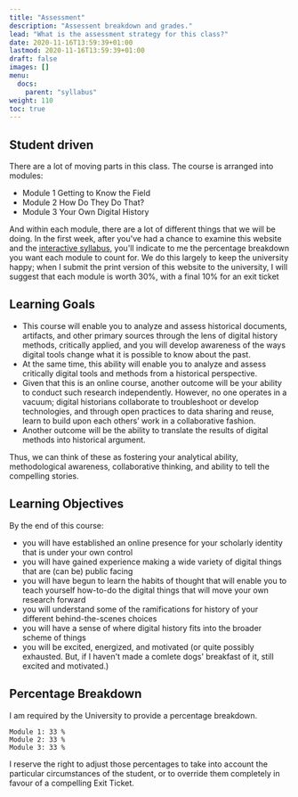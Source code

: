 ```yaml
---
title: "Assessment"
description: "Assessent breakdown and grades."
lead: "What is the assessment strategy for this class?"
date: 2020-11-16T13:59:39+01:00
lastmod: 2020-11-16T13:59:39+01:00
draft: false
images: []
menu:
  docs:
    parent: "syllabus"
weight: 110
toc: true
---
```


## Student driven

There are a lot of moving parts in this class. The course is arranged into modules:

- Module 1 Getting to Know the Field
- Module 2 How Do They Do That?
- Module 3 Your Own Digital History

And within each module, there are a lot of different things that we will be doing. In the first week, after you've had a chance to examine this website and the [interactive syllabus](/docs/syllabus/cyoa), you'll indicate to me the percentage breakdown you want each module to count for. We do this largely to keep the university happy; when I submit the print version of this website to the university, I will suggest that each module is worth 30%, with a final 10% for an exit ticket

## Learning Goals


- This course will enable you to analyze and assess historical documents, artifacts, and other primary sources through the lens of digital history methods, critically applied, and you will develop awareness of the ways digital tools change what it is possible to know about the past.
- At the same time, this ability will enable you to analyze and assess critically digital tools and methods from a historical perspective.
- Given that this is an online course, another outcome will be your ability to conduct such research independently. However, no one operates in a vacuum; digital historians collaborate to troubleshoot or develop technologies, and through open practices to data sharing and reuse, learn to build upon each others’ work in a collaborative fashion.
- Another outcome will be the ability to translate the results of digital methods into historical argument.

Thus, we can think of these as fostering your analytical ability, methodological awareness, collaborative thinking, and ability to tell the compelling stories.

## Learning Objectives

By the end of this course:

- you will have established an online presence for your scholarly identity that is under your own control
- you will have gained experience making a wide variety of digital things that are (can be) public facing
- you will have begun to learn the habits of thought that will enable you to teach yourself how-to-do the digital things that will move your own research forward
- you will understand some of the ramifications for history of your different behind-the-scenes choices
- you will have a sense of where digital history fits into the broader scheme of things
- you will be excited, energized, and motivated (or quite possibly exhausted. But, if I haven't made a comlete dogs' breakfast of it, still excited and motivated.)

## Percentage Breakdown

I am required by the University to provide a percentage breakdown.

    Module 1: 33 %
    Module 2: 33 %
    Module 3: 33 %

I reserve the right to adjust those percentages to take into account the particular circumstances of the student, or to override them completely in favour of a compelling Exit Ticket.

